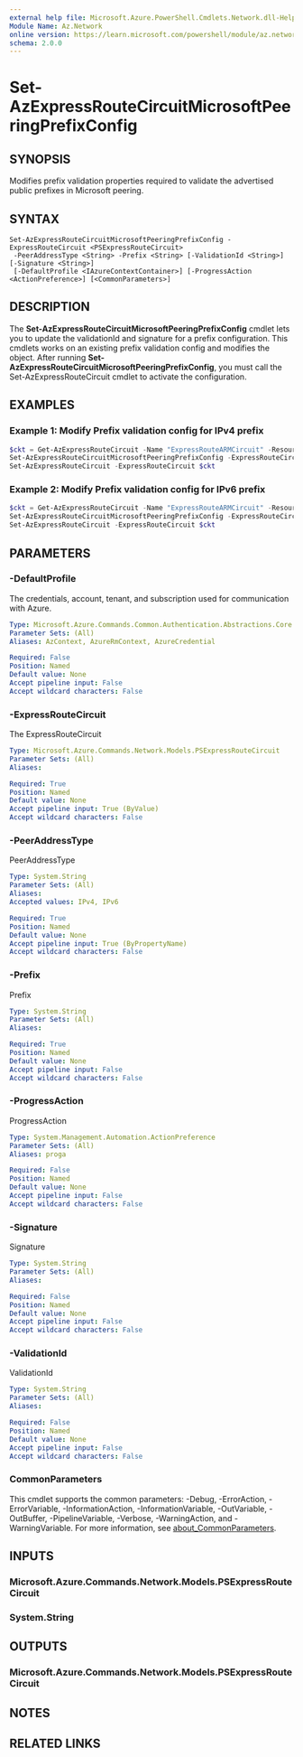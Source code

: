 ```yaml
---
external help file: Microsoft.Azure.PowerShell.Cmdlets.Network.dll-Help.xml
Module Name: Az.Network
online version: https://learn.microsoft.com/powershell/module/az.network/set-azexpressroutecircuitmicrosoftpeeringprefixconfig
schema: 2.0.0
---
```


# Set-AzExpressRouteCircuitMicrosoftPeeringPrefixConfig

## SYNOPSIS
Modifies prefix validation properties required to validate the advertised public prefixes in Microsoft peering.

## SYNTAX

```
Set-AzExpressRouteCircuitMicrosoftPeeringPrefixConfig -ExpressRouteCircuit <PSExpressRouteCircuit>
 -PeerAddressType <String> -Prefix <String> [-ValidationId <String>] [-Signature <String>]
 [-DefaultProfile <IAzureContextContainer>] [-ProgressAction <ActionPreference>] [<CommonParameters>]
```

## DESCRIPTION
The **Set-AzExpressRouteCircuitMicrosoftPeeringPrefixConfig** cmdlet lets you to update the validationId and
signature for a prefix configuration. This cmdlets works on an existing prefix validation config and modifies the object.
After running **Set-AzExpressRouteCircuitMicrosoftPeeringPrefixConfig**, you must call the Set-AzExpressRouteCircuit 
cmdlet to activate the configuration.

## EXAMPLES

### Example 1: Modify Prefix validation config for IPv4 prefix
```powershell
$ckt = Get-AzExpressRouteCircuit -Name "ExpressRouteARMCircuit" -ResourceGroupName "ExpressRouteResourceGroup" 
Set-AzExpressRouteCircuitMicrosoftPeeringPrefixConfig -ExpressRouteCircuit $ckt -PeerAddressType IPv4 -Prefix "123.1.0.0/24" -ValidationId "Azure-SKEY|7c44c70b-9c62-4a89-a6b2-d281b6ce7a49|123.1.0.0/24|ASN-23" -Signature "XxGp/5JtCJTrxSsOCeK+icaekDy18U4jZjrcHMAlN5cOTweH9XjZ7yfcLd4YegTPbGWiaKsX3Agvjk5q2hZ4fOGn+wHhL3SCNtoX6kF8/ukPVfw2cvZ7YS7otyCS7aR7g8kbugBhLDpB+g9SSChQT+/eR3QWgbC8m0C8RVGJo31gwDcXHsQ44hmnqs+OWcLI32FIVCoQeCOzmaGc4GVlZayFRvF/CiCm7g0k01+ipmVJQIkcdDArZZsfJuiXTiYNxLD57CEtuheX7knAj2AnceOJXaPpkS4f1i2Z8oVWC9YrqLWH5FCiIPU7PSh43YnDi/Pab3tT49EU3+PGZvWXCA=="
Set-AzExpressRouteCircuit -ExpressRouteCircuit $ckt
```

### Example 2: Modify Prefix validation config for IPv6 prefix
```powershell
$ckt = Get-AzExpressRouteCircuit -Name "ExpressRouteARMCircuit" -ResourceGroupName "ExpressRouteResourceGroup" 
Set-AzExpressRouteCircuitMicrosoftPeeringPrefixConfig -ExpressRouteCircuit $ckt -PeerAddressType IPv6 -Prefix "123:1::0/64" -ValidationId "Azure-SKEY|7c44c70b-9c62-4a89-a6b2-d281b6ce7a49|123:1::0/64|ASN-23" -Signature "XxGp/5JtCJTrxSsOCeK+icaekDy18U4jZjrcHMAlN5cOTweH9XjZ7yfcLd4YegTPbGWiaKsX3Agvjk5q2hZ4fOGn+wHhL3SCNtoX6kF8/ukPVfw2cvZ7YS7otyCS7aR7g8kbugBhLDpB+g9SSChQT+/eR3QWgbC8m0C8RVGJo31gwDcXHsQ44hmnqs+OWcLI32FIVCoQeCOzmaGc4GVlZayFRvF/CiCm7g0k01+ipmVJQIkcdDArZZsfJuiXTiYNxLD57CEtuheX7knAj2AnceOJXaPpkS4f1i2Z8oVWC9YrqLWH5FCiIPU7PSh43YnDi/Pab3tT49EU3+PGZvWXCA=="
Set-AzExpressRouteCircuit -ExpressRouteCircuit $ckt
```

## PARAMETERS

### -DefaultProfile
The credentials, account, tenant, and subscription used for communication with Azure.

```yaml
Type: Microsoft.Azure.Commands.Common.Authentication.Abstractions.Core.IAzureContextContainer
Parameter Sets: (All)
Aliases: AzContext, AzureRmContext, AzureCredential

Required: False
Position: Named
Default value: None
Accept pipeline input: False
Accept wildcard characters: False
```

### -ExpressRouteCircuit
The ExpressRouteCircuit

```yaml
Type: Microsoft.Azure.Commands.Network.Models.PSExpressRouteCircuit
Parameter Sets: (All)
Aliases:

Required: True
Position: Named
Default value: None
Accept pipeline input: True (ByValue)
Accept wildcard characters: False
```

### -PeerAddressType
PeerAddressType

```yaml
Type: System.String
Parameter Sets: (All)
Aliases:
Accepted values: IPv4, IPv6

Required: True
Position: Named
Default value: None
Accept pipeline input: True (ByPropertyName)
Accept wildcard characters: False
```

### -Prefix
Prefix

```yaml
Type: System.String
Parameter Sets: (All)
Aliases:

Required: True
Position: Named
Default value: None
Accept pipeline input: False
Accept wildcard characters: False
```

### -ProgressAction
ProgressAction

```yaml
Type: System.Management.Automation.ActionPreference
Parameter Sets: (All)
Aliases: proga

Required: False
Position: Named
Default value: None
Accept pipeline input: False
Accept wildcard characters: False
```

### -Signature
Signature

```yaml
Type: System.String
Parameter Sets: (All)
Aliases:

Required: False
Position: Named
Default value: None
Accept pipeline input: False
Accept wildcard characters: False
```

### -ValidationId
ValidationId

```yaml
Type: System.String
Parameter Sets: (All)
Aliases:

Required: False
Position: Named
Default value: None
Accept pipeline input: False
Accept wildcard characters: False
```

### CommonParameters
This cmdlet supports the common parameters: -Debug, -ErrorAction, -ErrorVariable, -InformationAction, -InformationVariable, -OutVariable, -OutBuffer, -PipelineVariable, -Verbose, -WarningAction, and -WarningVariable. For more information, see [about_CommonParameters](http://go.microsoft.com/fwlink/?LinkID=113216).

## INPUTS

### Microsoft.Azure.Commands.Network.Models.PSExpressRouteCircuit

### System.String

## OUTPUTS

### Microsoft.Azure.Commands.Network.Models.PSExpressRouteCircuit

## NOTES

## RELATED LINKS
